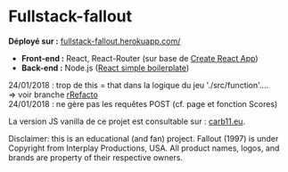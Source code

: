 # Fullstack-fallout



**Déployé sur :** [fullstack-fallout.herokuapp.com/](https://fullstack-fallout.herokuapp.com/)


* **Front-end :**  React, React-Router (sur base de [Create React App](https://github.com/facebookincubator/create-react-app))
* **Back-end :**  Node.js ([React simple boilerplate](https://github.com/andela-kadeniyi/react-simple-boilerplate/))


24/01/2018 :  trop de this = that dans la logique du jeu './src/function'....                
=> voir branche [rRefacto](https://github.com/Carburator11/fullstack-fallout/tree/rRefacto)             
24/01/2018 : ne gère pas les requêtes POST (cf. page et fonction Scores)             

La version JS vanilla de ce projet est consultable sur : [carb11.eu](http://carb11.eu/fallout/).

Disclaimer: this is an educational (and fan) project. Fallout (1997) is under Copyright from Interplay Productions, USA. All product names, logos, and brands are property of their respective owners.
 

